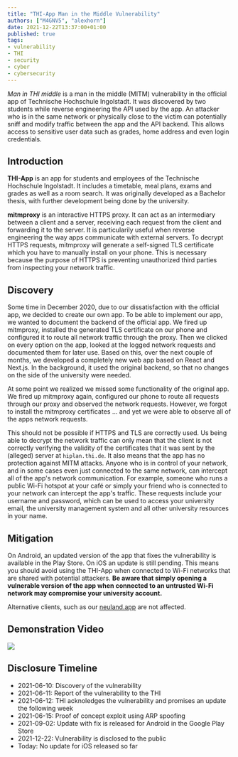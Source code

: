 ```yaml
---
title: "THI-App Man in the Middle Vulnerability"
authors: ["M4GNV5", "alexhorn"]
date: 2021-12-22T13:37:00+01:00
published: true
tags:
- vulnerability
- THI
- security
- cyber
- cybersecurity
---
```


*Man in THI middle* is a man in the middle (MITM) vulnerability in the official app of Technische Hochschule Ingolstadt. It was discovered by two students while reverse engineering the API used by the app. An attacker who is in the same network or physically close to the victim can potentially sniff and modify traffic between the app and the API backend. This allows access to sensitive user data such as grades, home address and even login credentials.

## Introduction

**THI-App** is an app for students and employees of the Technische Hochschule Ingolstadt. It includes a timetable, meal plans, exams and grades as well as a room search. It was originally developed as a Bachelor thesis, with further development being done by the university.

**mitmproxy** is an interactive HTTPS proxy. It can act as an intermediary between a client and a server, receiving each request from the client and forwarding it to the server. It is particularily useful when reverse engineering the way apps communicate with external servers. To decrypt HTTPS requests, mitmproxy will generate a self-signed TLS certificate which you have to manually install on your phone. This is necessary because the purpose of HTTPS is preventing unauthorized third parties from inspecting your network traffic.

## Discovery

Some time in December 2020, due to our dissatisfaction with the official app, we decided to create our own app. To be able to implement our app, we wanted to document the backend of the official app. We fired up mitmproxy, installed the generated TLS certificate on our phone and configured it to route all network traffic through the proxy. Then we clicked on every option on the app, looked at the logged network requests and documented them for later use. Based on this, over the next couple of months, we developed a completely new web app based on React and Next.js. In the background, it used the original backend, so that no changes on the side of the university were needed.

At some point we realized we missed some functionality of the original app. We fired up mitmproxy again, configured our phone to route all requests through our proxy and observed the network requests. However, we forgot to install the mitmproxy certificates ... and yet we were able to observe all of the apps network requests.

This should not be possible if HTTPS and TLS are correctly used. Us being able to decrypt the network traffic can only mean that the client is not correctly verifying the validity of the certificates that it was sent by the (alleged) server at `hiplan.thi.de`. It also means that the app has no protection against MITM attacks. Anyone who is in control of your network, and in some cases even just connected to the same network, can intercept all of the app's network communication. For example, someone who runs a public Wi-Fi hotspot at your café or simply your friend who is connected to your network can intercept the app's traffic. These requests include your username and password, which can be used to access your university email, the university management system and all other university resources in your name.

## Mitigation

On Android, an updated version of the app that fixes the vulnerability is available in the Play Store. On iOS an update is still pending. This means you should avoid using the THI-App when connected to Wi-Fi networks that are shared with potential attackers. **Be aware that simply opening a vulnerable version of the app when connected to an untrusted Wi-Fi network may compromise your university account.**

Alternative clients, such as our [neuland.app](https://neuland.app) are not affected.

## Demonstration Video

[![](../../src/blog/images/thi-mitm.jpg)](https://neuland-ingolstadt.de/thi-mitm-demo.mp4)

## Disclosure Timeline

- 2021-06-10: Discovery of the vulnerability
- 2021-06-11: Report of the vulnerability to the THI
- 2021-06-12: THI acknoledges the vulnerability and promises an update the following week
- 2021-06-15: Proof of concept exploit using ARP spoofing
- 2021-09-02: Update with fix is released for Android in the Google Play Store
- 2021-12-22: Vulnerability is disclosed to the public
- Today: No update for iOS released so far